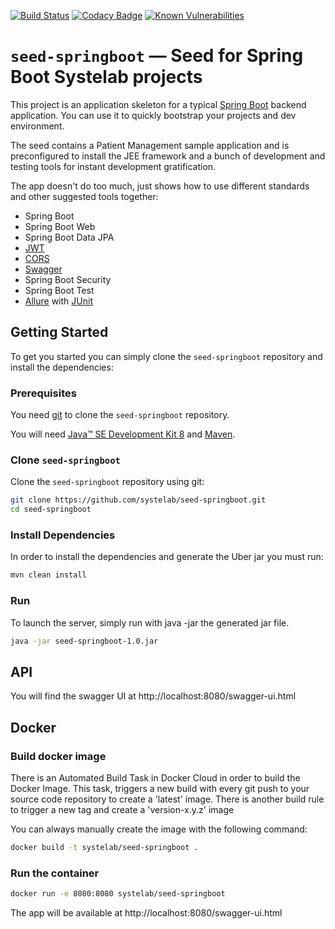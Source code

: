 [![Build Status](https://travis-ci.org/systelab/seed-springboot.svg?branch=master)](https://travis-ci.org/systelab/seed-springboot)
[![Codacy Badge](https://api.codacy.com/project/badge/Grade/7ce4e563c45b4d09a975d61bed7d5d50)](https://www.codacy.com/app/alfonsserra/seed-springboot?utm_source=github.com&amp;utm_medium=referral&amp;utm_content=systelab/seed-springboot&amp;utm_campaign=Badge_Grade)
[![Known Vulnerabilities](https://snyk.io/test/github/systelab/seed-springboot/badge.svg?targetFile=pom.xml)](https://snyk.io/test/github/systelab/seed-springboot?targetFile=pom.xml)

# `seed-springboot` — Seed for Spring Boot Systelab projects

This project is an application skeleton for a typical [Spring Boot][sboot] backend application. You can use it
to quickly bootstrap your projects and dev environment.

The seed contains a Patient Management sample application and is preconfigured to install the JEE
framework and a bunch of development and testing tools for instant development gratification.

The app doesn't do too much, just shows how to use different standards and other suggested tools together:

* Spring Boot
* Spring Boot Web
* Spring Boot Data JPA
* [JWT][jwt]
* [CORS][cors]
* [Swagger][swagger]
* Spring Boot Security
* Spring Boot Test
* [Allure][allure] with [JUnit][junit]

## Getting Started

To get you started you can simply clone the `seed-springboot` repository and install the dependencies:

### Prerequisites

You need [git][git] to clone the `seed-springboot` repository.

You will need [Java™ SE Development Kit 8][jdk-download] and [Maven][maven].

### Clone `seed-springboot`

Clone the `seed-springboot` repository using git:

```bash
git clone https://github.com/systelab/seed-springboot.git
cd seed-springboot
```

### Install Dependencies

In order to install the dependencies and generate the Uber jar you must run:

```bash
mvn clean install
```

### Run

To launch the server, simply run with java -jar the generated jar file.

```bash
java -jar seed-springboot-1.0.jar
```

## API

You will find the swagger UI at http://localhost:8080/swagger-ui.html

## Docker

### Build docker image

There is an Automated Build Task in Docker Cloud in order to build the Docker Image. 
This task, triggers a new build with every git push to your source code repository to create a 'latest' image.
There is another build rule to trigger a new tag and create a 'version-x.y.z' image

You can always manually create the image with the following command:

```bash
docker build -t systelab/seed-springboot . 
```

### Run the container

```bash
docker run -e 8080:8080 systelab/seed-springboot
```

The app will be available at http://localhost:8080/swagger-ui.html




[git]: https://git-scm.com/
[sboot]: https://projects.spring.io/spring-boot/
[maven]: https://maven.apache.org/download.cgi
[jdk-download]: http://www.oracle.com/technetwork/java/javase/downloads
[JEE]: http://www.oracle.com/technetwork/java/javaee/tech/index.html
[jwt]: https://jwt.io/
[cors]: https://en.wikipedia.org/wiki/Cross-origin_resource_sharing
[swagger]: https://swagger.io/
[allure]: https://docs.qameta.io/allure/
[junit]: https://junit.org/junit5/


